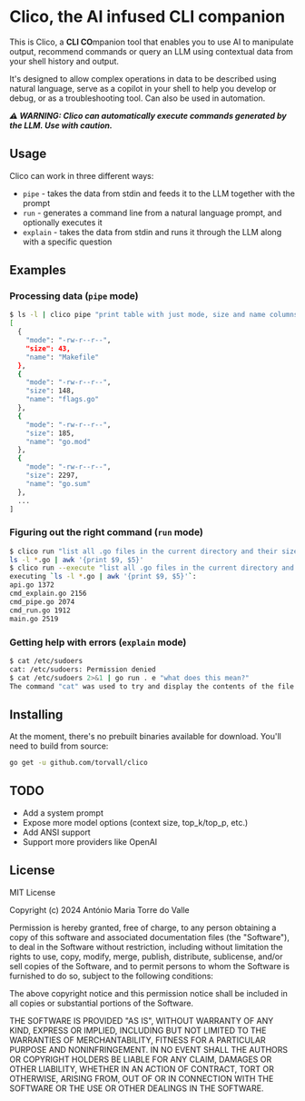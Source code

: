 # Clico, the AI infused CLI companion

This is Clico, a **CLI CO**mpanion tool that enables you to use AI to manipulate output, recommend commands
or query an LLM using contextual data from your shell history and output.

It's designed to allow complex operations in data to be described using natural language, serve as a copilot in
your shell to help you develop or debug, or as a troubleshooting tool. Can also be used in automation.

***⚠️ WARNING: Clico can automatically execute commands generated by the LLM. Use with caution.***


## Usage

Clico can work in three different ways:

* `pipe` - takes the data from stdin and feeds it to the LLM together with the prompt
* `run` - generates a command line from a natural language prompt, and optionally executes it
* `explain` - takes the data from stdin and runs it through the LLM along with a specific question

## Examples

### Processing data (`pipe` mode)

```sh
$ ls -l | clico pipe "print table with just mode, size and name columns in json format" | jq
[
  {
    "mode": "-rw-r--r--",
    "size": 43,
    "name": "Makefile"
  },
  {
    "mode": "-rw-r--r--",
    "size": 148,
    "name": "flags.go"
  },
  {
    "mode": "-rw-r--r--",
    "size": 185,
    "name": "go.mod"
  },
  {
    "mode": "-rw-r--r--",
    "size": 2297,
    "name": "go.sum"
  },
  ...
]
```

### Figuring out the right command (`run` mode)

```sh
$ clico run "list all .go files in the current directory and their sizes"
ls -l *.go | awk '{print $9, $5}'
$ clico run --execute "list all .go files in the current directory and their sizes"
executing `ls -l *.go | awk '{print $9, $5}'`:
api.go 1372
cmd_explain.go 2156
cmd_pipe.go 2074
cmd_run.go 1912
main.go 2519
```

### Getting help with errors (`explain` mode)

```sh
$ cat /etc/sudoers
cat: /etc/sudoers: Permission denied
$ cat /etc/sudoers 2>&1 | go run . e "what does this mean?"
The command "cat" was used to try and display the contents of the file "/etc/sudoers", but it failed because the user running the command doesn't have permission to access that file. The error message indicates that the file is protected by sudo, which means only users with superuser privileges can read or modify its contents.
```

## Installing

At the moment, there's no prebuilt binaries available for download. You'll need to build from source:

```sh
go get -u github.com/torvall/clico
```

## TODO

* Add a system prompt
* Expose more model options (context size, top_k/top_p, etc.)
* Add ANSI support
* Support more providers like OpenAI

## License

MIT License

Copyright (c) 2024 António Maria Torre do Valle

Permission is hereby granted, free of charge, to any person obtaining a copy
of this software and associated documentation files (the "Software"), to deal
in the Software without restriction, including without limitation the rights
to use, copy, modify, merge, publish, distribute, sublicense, and/or sell
copies of the Software, and to permit persons to whom the Software is
furnished to do so, subject to the following conditions:

The above copyright notice and this permission notice shall be included in all
copies or substantial portions of the Software.

THE SOFTWARE IS PROVIDED "AS IS", WITHOUT WARRANTY OF ANY KIND, EXPRESS OR
IMPLIED, INCLUDING BUT NOT LIMITED TO THE WARRANTIES OF MERCHANTABILITY,
FITNESS FOR A PARTICULAR PURPOSE AND NONINFRINGEMENT. IN NO EVENT SHALL THE
AUTHORS OR COPYRIGHT HOLDERS BE LIABLE FOR ANY CLAIM, DAMAGES OR OTHER
LIABILITY, WHETHER IN AN ACTION OF CONTRACT, TORT OR OTHERWISE, ARISING FROM,
OUT OF OR IN CONNECTION WITH THE SOFTWARE OR THE USE OR OTHER DEALINGS IN THE
SOFTWARE.
